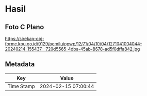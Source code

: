 # Hasil

## Foto C Plano

https://sirekap-obj-formc.kpu.go.id/9129/pemilu/ppwp/12/71/04/10/04/1271041004044-20240214-155437--720d5565-4dba-45ab-8678-ad5f0dffa842.jpg


## Metadata

| Key        | Value               |
| ---------- | ------------------- |
| Time Stamp | 2024-02-15 07:00:44 |




